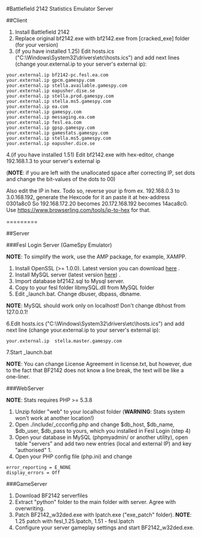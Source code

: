 #Battlefield 2142 Statistics Emulator Server

##Client
1. Install Battlefield 2142
2. Replace original bf2142.exe with bf2142.exe from [cracked_exe] folder (for your version)
3. (if you have installed 1.25) Edit hosts.ics ("С:\Windows\System32\drivers\etc\hosts.ics") and add next lines (сhange your.external.ip to your server's external ip):

```
your.external.ip bf2142-pc.fesl.ea.com
your.external.ip gpcm.gamespy.com
your.external.ip stella.available.gamespy.com
your.external.ip eapusher.dise.se
your.external.ip stella.prod.gamespy.com
your.external.ip stella.ms5.gamespy.com
your.external.ip ea.com
your.external.ip gamespy.com
your.external.ip messaging.ea.com
your.external.ip fesl.ea.com
your.external.ip gpsp.gamespy.com
your.external.ip gamestats.gamespy.com
your.external.ip stella.ms5.gamespy.com
your.external.ip eapusher.dice.se
```

4.(if you have installed 1.51) Edit bf2142.exe with hex-editor, change 192.168.1.3 to your server's external ip

(**NOTE**: if you are left with the unallocated space after correcting IP, set dots and change the bit-values ​​of the dots to 00)

Also edit the IP in hex.
Todo so, reverse your ip from ex. 192.168.0.3 to 3.0.168.192, generate the Hexcode for it an paste it at hex-address 0301a8c0
So 192.168.172.20 becomes  20.172.168.192 becomes 14aca8c0. Use https://www.browserling.com/tools/ip-to-hex   for that.


=========

##Server

###Fesl Login Server (GameSpy Emulator)

**NOTE**: To simplify the work, use the AMP package, for example, XAMPP.

1. Install OpenSSL (>= 1.0.0). Latest version you can download [here](https://www.openssl.org/source/) .
2. Install MySQL server (latest version [here](http://dev.mysql.com/downloads/mysql/)) .
3. Import database bf2142.sql to Mysql server.
4. Copy to your fesl folder libmySQL.dll from MySQL folder
5. Edit _launch.bat. Change dbuser, dbpass, dbname.

**NOTE**: MySQL should work only on localhost! Don't change dbhost from 127.0.0.1!

6.Edit hosts.ics ("С:\Windows\System32\drivers\etc\hosts.ics") and add next line (сhange your.external.ip to your server's external ip):

```
your.external.ip  stella.master.gamespy.com 
```

7.Start _launch.bat

**NOTE**: You can change License Agreement in license.txt, but however, due to the fact that BF2142 does not know a line break, the text will be like a one-liner.


###WebServer

**NOTE**: Stats requires PHP >= 5.3.8

1. Unzip folder "web" to your localhost folder (**WARNING**: Stats system won't work at another location!)
2. Open ./include/_ccconfig.php and change $db_host, $db_name, $db_user, $db_pass to yours, which you installed in Fesl Login (step 4)
3. Open your database in MySQL (phpmyadmin/ or another utility), open table "servers" and add two new entries (local and external IP) and key "authorised" 1.
4. Open your PHP config file (php.ini) and change 

```
error_reporting = E_NONE
display_errors = Off
```


###GameServer

1. Download BF2142 serverfiles
2. Extract "python" folder to the main folder with server. Agree with overwriting.
3. Patch BF2142_w32ded.exe with lpatch.exe ("exe_patch" folder). **NOTE**: 1.25 patch with fesl_1.25.lpatch, 1.51 - fesl.lpatch
4. Configure your server gameplay settings and start BF2142_w32ded.exe.
